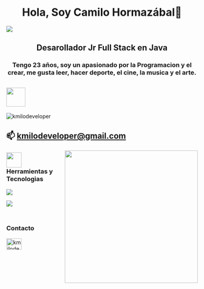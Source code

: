 
<h1 align="center">Hola, Soy Camilo Hormazábal👋</h1>
<img src="https://github.com/sourabmaity/sourabmaity/blob/main/header_.png" >
<h2 align="center"> Desarollador Jr Full Stack en Java </h2>
<h3 align="center">Tengo 23 años, soy un apasionado por la Programacion y el crear, me gusta leer, hacer deporte, el cine, la musica y el arte.</h3>

## <picture>  <img src = "https://github.com/7oSkaaa/7oSkaaa/blob/main/Images/about_me.gif?raw=true" width = 50px> </picture> 
<p align="rigth"> <img src="https://komarev.com/ghpvc/?username=kmilodeveloper&label=Profile%20views&color=0e75b6&style=flat" alt="kmilodeveloper" /> </p>

## 📫 **kmilodeveloper@gmail.com**

<picture> <img align="right" src="https://github.com/7oSkaaa/7oSkaaa/blob/main/Images/Right_Side.gif?raw=true" width = 350px></picture>

### <picture> <img src = "https://github.com/7oSkaaa/7oSkaaa/blob/main/Images/Programming_Languages.gif?raw=true" width = 40px>  </picture> Herramientas y Tecnologias

<p align="left">
  <a href="https://skillicons.dev">
    <img src="https://skillicons.dev/icons?i=html,css,js,bootstrap,react" />
  </a>
</p>
<p align="left">
  <img align="left" src="https://skillicons.dev/icons?i=java,spring,mysql,postman,vscode,eclipse" />
</p>
<br>
<br>

## <h3 align="left">Contacto</h3>
<p align="left">
<a href="https://linkedin.com/in/kmilodeveloper" target="
  _blank"><img align="center" src="https://raw.githubusercontent.com/rahuldkjain/github-profile-readme-generator/master/src/images/icons/Social/linked-in-alt.svg" alt="kmilodeveloper" height="30" width="40" /></a>
</p>


